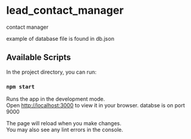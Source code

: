 # lead_contact_manager
contact manager

example of database file is found in db.json

## Available Scripts

In the project directory, you can run:

### `npm start`

Runs the app in the development mode.\
Open [http://localhost:3000](http://localhost:3000) to view it in your browser.
databse is on port 9000


The page will reload when you make changes.\
You may also see any lint errors in the console.

